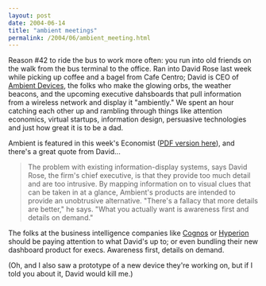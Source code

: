 ```yaml
---
layout: post
date: 2004-06-14
title: "ambient meetings"
permalink: /2004/06/ambient_meeting.html
---
```


Reason #42 to ride the bus to work more often: you run into old friends on the walk from the bus terminal to the office. Ran into David Rose last week while picking up coffee and a bagel from Cafe Centro; David is CEO of [Ambient Devices](http://www.ambientdevices.com/), the folks who make the glowing orbs, the weather beacons, and the upcoming executive dahsboards that pull information from a wireless network and display it "ambiently." We spent an hour catching each other up and rambling through things like attention economics, virtual startups, information design, persuasive technologies and just how great it is to be a dad.

Ambient is featured in this week's Economist ([PDF version here](http://www.ambientdevices.com/cat/press/AmbientEconomist06102004.pdf)), and there's a great quote from David...

> The problem with existing information-display systems, says David Rose, the firm's chief executive, is that they provide too much detail and are too intrusive. By mapping information on to visual clues that can be taken in at a glance, Ambient's products are intended to provide an unobtrusive alternative. "There's a fallacy that more details are better," he says. "What you actually want is awareness first and details on demand."

The folks at the business intelligence companies like [Cognos](http://www.cognos.com/) or [Hyperion](http://www.hyperion.com/) should be paying attention to what David's up to; or even bundling their new dashboard product for execs. Awareness first, details on demand.

(Oh, and I also saw a prototype of a new device they're working on, but if I told you about it, David would kill me.)